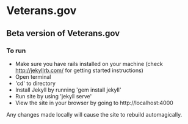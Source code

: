 # Veterans.gov
## Beta version of Veterans.gov

### To run

- Make sure you have rails installed on your machine (check http://jekyllrb.com/ for getting started instructions)
- Open terminal
- 'cd' to directory
- Install Jekyll by running 'gem install jekyll'
- Run site by using 'jekyll serve'
- View the site in your browser by going to http://localhost:4000

Any changes made locally will cause the site to rebuild automagically.
